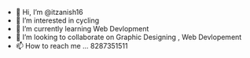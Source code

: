 - 👋 Hi, I’m @itzanish16
- 👀 I’m interested in cycling
- 🌱 I’m currently learning Web Devlopment
- 💞️ I’m looking to collaborate on Graphic Designing , Web Devlopement
- 📫 How to reach me ... 8287351511

<!---
itzanish16/itzanish16 is a ✨ special ✨ repository because its `README.md` (this file) appears on your GitHub profile.
You can click the Preview link to take a look at your changes.
--->
